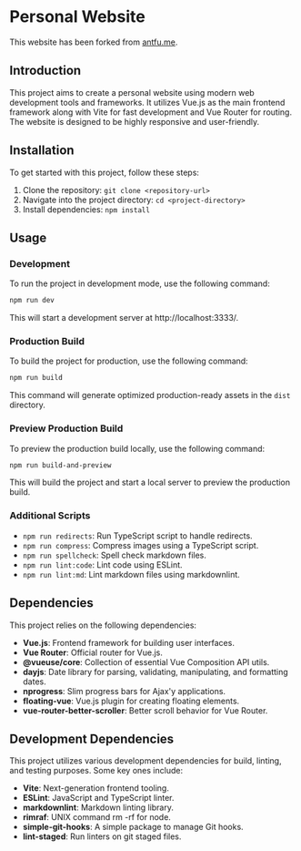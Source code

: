 # Personal Website

This website has been forked from [antfu.me](https://antfu.me).

## Introduction

This project aims to create a personal website using modern web development tools and frameworks. It utilizes Vue.js as the main frontend framework along with Vite for fast development and Vue Router for routing. The website is designed to be highly responsive and user-friendly.

## Installation

To get started with this project, follow these steps:

1. Clone the repository: `git clone <repository-url>`
2. Navigate into the project directory: `cd <project-directory>`
3. Install dependencies: `npm install`

## Usage

### Development

To run the project in development mode, use the following command:

```bash
npm run dev
```

This will start a development server at http://localhost:3333/.

### Production Build

To build the project for production, use the following command:

```bash
npm run build
```

This command will generate optimized production-ready assets in the `dist` directory.

### Preview Production Build

To preview the production build locally, use the following command:

```bash
npm run build-and-preview
```

This will build the project and start a local server to preview the production build.

### Additional Scripts

- `npm run redirects`: Run TypeScript script to handle redirects.
- `npm run compress`: Compress images using a TypeScript script.
- `npm run spellcheck`: Spell check markdown files.
- `npm run lint:code`: Lint code using ESLint.
- `npm run lint:md`: Lint markdown files using markdownlint.

## Dependencies

This project relies on the following dependencies:

- **Vue.js**: Frontend framework for building user interfaces.
- **Vue Router**: Official router for Vue.js.
- **@vueuse/core**: Collection of essential Vue Composition API utils.
- **dayjs**: Date library for parsing, validating, manipulating, and formatting dates.
- **nprogress**: Slim progress bars for Ajax'y applications.
- **floating-vue**: Vue.js plugin for creating floating elements.
- **vue-router-better-scroller**: Better scroll behavior for Vue Router.

## Development Dependencies

This project utilizes various development dependencies for build, linting, and testing purposes. Some key ones include:

- **Vite**: Next-generation frontend tooling.
- **ESLint**: JavaScript and TypeScript linter.
- **markdownlint**: Markdown linting library.
- **rimraf**: UNIX command rm -rf for node.
- **simple-git-hooks**: A simple package to manage Git hooks.
- **lint-staged**: Run linters on git staged files.